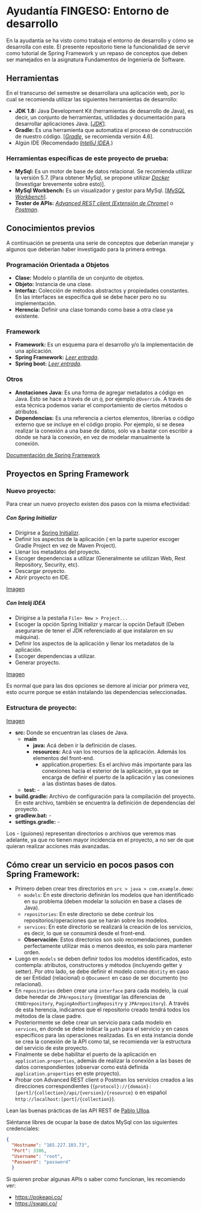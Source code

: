 # Ayudantía FINGESO: Entorno de desarrollo

En la ayudantía se ha visto como trabaja el entorno de desarrollo y cómo se desarrolla con este. El presente repositorio tiene la funcionalidad de servir como tutorial de Spring Framework y un repaso de conceptos que deben ser manejados en la asignatura Fundamentos de Ingeniería de Software.

## Herramientas
En el transcurso del semestre se desarrollara una aplicación web, por lo cual se recomienda utilizar las siguientes herramientas de desarrollo:
- **JDK 1.8:** Java Development Kit (herramientas de desarrollo de Java), es decir, un conjunto de herramientas, utilidades y documentación para desarrollar aplicaciones Java. [[_JDK_](http://www.oracle.com/technetwork/java/javase/downloads/jdk8-downloads-2133151.html?ssSourceSiteId=otnes)].
- **Gradle:** Es una herramienta que automatiza el proceso de construcción de nuestro código. [[_Gradle_](https://gradle.org/install/), se recomienda versión 4.6].
- Algún IDE (Recomendado [_IntelliJ IDEA_](https://www.jetbrains.com/idea/).)

### Herramientas específicas de este proyecto de prueba:

- **MySql:** Es un motor de base de datos relacional. Se recomienda utilizar la versión 5.7. [Para obtener MySql, se propone utilizar [_Docker_](https://www.docker.com/) (Investigar brevemente sobre esto)].
- **MySql Workbench:** Es un visualizador y gestor para MySql. [[_MySQL Workbench_](https://www.mysql.com/products/workbench/)].
- **Tester de APIs:** [_Advanced REST client (Extensión de Chrome)_](https://chrome.google.com/webstore/detail/advanced-rest-client/hgmloofddffdnphfgcellkdfbfbjeloo) o [_Postman_](https://www.getpostman.com/apps).

## Conocimientos previos
A continuación se presenta una serie de conceptos que deberían manejar y algunos que deberían haber investigado para la primera entrega.

### Programación Orientada a Objetos
- **Clase:**  Modelo o plantilla de un conjunto de objetos.
- **Objeto:** Instancia de una clase.
- **Interfaz:** Colección de métodos abstractos y propiedades constantes. En las interfaces se especifica qué se debe hacer pero no su implementación. 
- **Herencia:** Definir una clase tomando como base a otra clase ya existente.


### Framework
- **Framework:** Es un esquema para el desarrollo y/o la implementación de una aplicación.
- **Spring Framework:** [_Leer entrada_](http://curiotek.com/2017/06/16/java-que-es-spring/).
- **Spring boot:** [_Leer entrada_](https://www.arquitecturajava.com/que-es-spring-boot/).

### Otros
- **Anotaciones Java:** Es una forma de agregar metadatos a código en Java. Esto se hace a través de un `@`, por ejemplo `@Override`. A través de esta técnica podemos variar el comportamiento de ciertos métodos o atributos.
- **Dependencias:** Es una referencia a ciertos elementos, librerías o código externo que se incluye en el código propio. Por ejemplo, si se desea realizar la conexión a una base de datos, solo va a bastar con escribir a dónde se hará la conexión, en vez de modelar manualmente la conexión.

[Documentación de Spring Framework](https://spring.io/docs)

## Proyectos en Spring Framework

### Nuevo proyecto:
Para crear un nuevo proyecto existen dos pasos con la misma efectividad:

##### Con Spring Initializr 
- Dirigirse a [Spring Initializr](https://start.spring.io/).
- Definir los aspectos de la aplicación ( en la parte superior escoger Gradle Project en vez de Maven Project).
- Llenar los metadatos del proyecto.
- Escoger dependencias a utilizar (Generalmente se utilizan <span class="badge badge-primary">Web</span>, <span class="badge badge-danger">Rest Repository</span>, <span class="badge badge-success">Security</span>, etc). 
- Descargar proyecto.
- Abrir proyecto en IDE.

[Imagen](https://ibb.co/gDeZR7)

##### Con Intelij IDEA
- Dirigirse a la pestaña `File> New > Project...`
- Escoger la opción Spring Initializr y marcar la opción Default (Deben asegurarse de tener el JDK referenciado al que instalaron en su máquina).
- Definir los aspectos de la aplicación y llenar los metadatos de la aplicación.
- Escoger dependencias a utilizar.
- Generar proyecto.

[Imagen](https://ibb.co/nABQYn)


Es normal que para las dos opciones se demore al iniciar por primera vez, esto ocurre porque se están instalando las dependencias seleccionadas.

### Estructura de proyecto:

[Imagen](https://ibb.co/kfVPR7)

- **src:** Donde se encuentran las clases de Java.
  - **main**
    - **java:** Acá deben ir la definición de clases.
    - **resources:** Acá van los recursos de la aplicación. Además los elementos del front-end.
      - application.properties: Es el archivo más importante para las conexiones hacia el esterior de la aplicación, ya que se encarga de definir el puerto de la aplicación y las conexiones a las distintas bases de datos.
  - **test:** -
- **build.gradle:** Archivo de configuración para la compilación del proyecto. En este archivo, también se encuentra la definición de dependencias del proyecto.
- **gradlew.bat:** -
- **settings.gradle:** -

Los - (guiones) representan directorios o archivos que veremos mas adelante, ya que no tienen mayor incidencia en el proyecto, a no ser de que quieran realizar acciones más avanzadas.

## Cómo crear un servicio en pocos pasos con Spring Framework:
- Primero deben crear tres directorios en `src > java > com.example.demo`:
   - `models`: En este directorio definirán los modelos que han identificado en su problema (deben modelar la solución en base a clases de Java).
   - `repositories`: En este directorio se debe contruir los repositorios/operaciones que se harán sobre los modelos.
   - `services`: En este directorio se realizará la creación de los servicios, es decir, lo que se consumirá desde el front-end.
   - **Observación:** Estos directorios son solo recomendaciones, pueden perfectamente utilizar más o menos deestos, es solo para mantener orden. 
- Luego en `models` se deben definir todos los modelos identificados, esto contempla: atributos, constructores y métodos (incluyendo getter y setter). Por otro lado, se debe definir el modelo como `@Entity` en caso de ser Entidad (relacional) o `@Document` en caso de ser documento (no relacional).
- En `repositories` deben crear una `interface` para cada modelo, la cual debe heredar de `JPArepository` (investigar las diferencias de `CRUDrepository`, `PagingAndSortingRepositry` y `JPArepository`). A través de esta herencia, indicamos que el repositorio creado tendrá todos los métodos de la clase padre.
- Posteriormente se debe crear un servicio para cada modelo en `services`, en donde se debe indicar la `path` para el servicio y en casos específicos para las operaciones realizadas. Es en esta instancia donde se crea la conexión de la API como tal, se recomienda ver la estructura del servicio de este proyecto.
- Finalmente se debe habilitar el puerto de la aplicación en `application.properties`, además de realizar la conexión a las bases de datos correspondientes (observar como está definida `application.properties` en este proyecto).
- Probar con Advanced REST client o Postman los servicios creados a las direcciones correspondientes (`{protocol}://{domain}:[port]/{collection}/api/{version}/{resource}` o en español `http://localhost:[port]/{collection}`).

Lean las buenas prácticas de las API REST de [Pablo Ulloa](http://slides.com/prulloac/deck#/).

Siéntanse libres de ocupar la base de datos MySql con las siguientes credenciales:
```json
{
  "Hostname": "165.227.103.73",
  "Port": 3306,
  "Username": "root",
  "Password": "password"  
  }
``` 
Si quieren probar algunas APIs o saber como funcionan, les recomiendo ver:
- https://pokeapi.co/
- https://swapi.co/